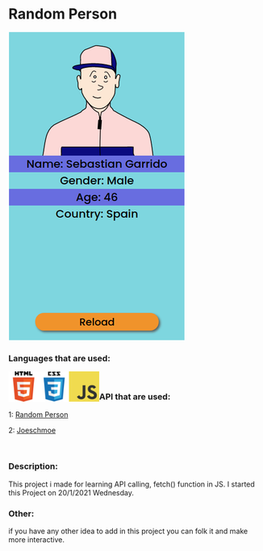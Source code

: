 # Random Person

![site image](./img/img.png)

### Languages that are used:

<img align="left" alt="HTML5" width="60px" src="https://raw.githubusercontent.com/github/explore/80688e429a7d4ef2fca1e82350fe8e3517d3494d/topics/html/html.png" />
<img align="left" alt="CSS3" width="60px" src="https://raw.githubusercontent.com/github/explore/80688e429a7d4ef2fca1e82350fe8e3517d3494d/topics/css/css.png" />
<img align="left" alt="JavaScript" width="60px" src="https://raw.githubusercontent.com/github/explore/80688e429a7d4ef2fca1e82350fe8e3517d3494d/topics/javascript/javascript.png" />

<br/>

### API that are used:


1: [Random Person][rp]

2: [Joeschmoe][joeschmoe]

<br/>

### Description:
This project i made for learning API calling, fetch() function in JS.
I started this Project on 20/1/2021 Wednesday.

### Other:
if you have any other idea to add in this project you can folk it and make more interactive.

[rp]:https://randomuser.me/api/
[joeschmoe]:https://joeschmoe.iove.

[rp]:https://randomuser.me/api/
[joeschmoe]:https://joeschmoe.io
